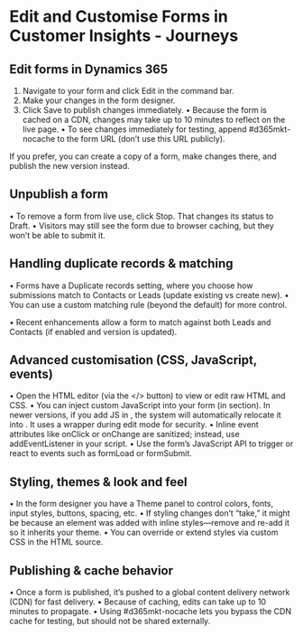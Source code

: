# Edit and Customise Forms in Customer Insights - Journeys

## Edit forms in Dynamics 365

1. Navigate to your form and click Edit in the command bar.
2. Make your changes in the form designer.
3. Click Save to publish changes immediately.
• Because the form is cached on a CDN, changes may take up to 10 minutes to reflect on the live page.
• To see changes immediately for testing, append #d365mkt-nocache to the form URL (don’t use this URL publicly).

If you prefer, you can create a copy of a form, make changes there, and publish the new version instead.



## Unpublish a form

• To remove a form from live use, click Stop. That changes its status to Draft.
• Visitors may still see the form due to browser caching, but they won’t be able to submit it.

## Handling duplicate records & matching

• Forms have a Duplicate records setting, where you choose how submissions match to Contacts or Leads (update existing vs create new).
• You can use a custom matching rule (beyond the default) for more control.

• Recent enhancements allow a form to match against both Leads and Contacts (if enabled and version is updated).

## Advanced customisation (CSS, JavaScript, events)

• Open the HTML editor (via the </> button) to view or edit raw HTML and CSS.
• You can inject custom JavaScript into your form (in <body> section). In newer versions, if you add JS in <head>, the system will automatically relocate it into <body>. It uses a <safe-script> wrapper during edit mode for security.
• Inline event attributes like onClick or onChange are sanitized; instead, use addEventListener in your script.
• Use the form’s JavaScript API to trigger or react to events such as formLoad or formSubmit.

## Styling, themes & look and feel

• In the form designer you have a Theme panel to control colors, fonts, input styles, buttons, spacing, etc.
• If styling changes don’t “take,” it might be because an element was added with inline styles—remove and re-add it so it inherits your theme.
• You can override or extend styles via custom CSS in the HTML source.

## Publishing & cache behavior

• Once a form is published, it’s pushed to a global content delivery network (CDN) for fast delivery.
• Because of caching, edits can take up to 10 minutes to propagate.
• Using #d365mkt-nocache lets you bypass the CDN cache for testing, but should not be shared externally.
